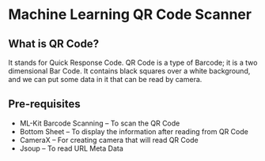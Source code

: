 # Machine Learning QR Code Scanner
## What is QR Code?

It stands for Quick Response Code. 
QR Code is a type of Barcode; it is a two dimensional Bar Code. 
It contains black squares over a white background, and we can put some data in it that can be read by camera.

## Pre-requisites
* ML-Kit Barcode Scanning – To scan the QR Code <br>
* Bottom Sheet – To display the information after reading from QR Code
* CameraX – For creating camera that will read QR Code
* Jsoup – To read URL Meta Data
